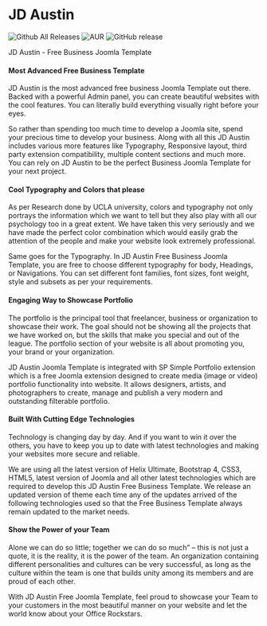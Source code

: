 # JD Austin
![Github All Releases](https://img.shields.io/github/downloads/joomdev/jd_austin/total.svg)
![AUR](https://img.shields.io/aur/license/yaourt.svg)
![GitHub release](https://img.shields.io/github/release/joomdev/jd_austin.svg)

JD Austin - Free Business Joomla Template

#### Most Advanced Free Business Template

JD Austin is the most advanced free business Joomla Template out there. Backed with a powerful Admin panel, you can create beautiful websites with the cool features. You can literally build everything visually right before your eyes.

So rather than spending too much time to develop a Joomla site, spend your precious time to develop your business. Along with all this JD Austin includes various more features like Typography, Responsive layout, third party extension compatibility, multiple content sections and much more. You can rely on JD Austin to be the perfect Business Joomla Template for your next project.

#### Cool Typography and Colors that please

As per Research done by UCLA university, colors and typography not only portrays the information which we want to tell but they also play with all our psychology too in a great extent. We have taken this very seriously and we have made the perfect color combination which would easily grab the attention of the people and make your website look extremely professional.

Same goes for the Typography. In JD Austin Free Business Joomla Template, you are free to choose different typography for body, Headings, or Navigations. You can set different font families, font sizes, font weight, style and subsets as per your requirements.

#### Engaging Way to Showcase Portfolio

The portfolio is the principal tool that freelancer, business or organization to showcase their work. The goal should not be showing all the projects that we have worked on, but the skills that make you special and out of the league. The portfolio section of your website is all about promoting you, your brand or your organization.

JD Austin Joomla Template is integrated with SP Simple Portfolio extension which is a free Joomla extension designed to create media (image or video) portfolio functionality into website. It allows designers, artists, and photographers to create, manage and publish a very modern and outstanding filterable portfolio.

#### Built With Cutting Edge Technologies

Technology is changing day by day. And if you want to win it over the others, you have to keep you up to date with latest technologies and making your websites more secure and reliable.

We are using all the latest version of Helix Ultimate, Bootstrap 4, CSS3, HTML5, latest version of Joomla and all other latest technologies which are required to develop this JD Austin Free Business Template. We release an updated version of theme each time any of the updates arrived of the following technologies used so that the Free Business Template always remain updated to the market needs.

#### Show the Power of your Team

Alone we can do so little; together we can do so much” – this is not just a quote, it is the reality, it is the power of the team. An organization containing different personalities and cultures can be very successful, as long as the culture within the team is one that builds unity among its members and are proud of each other.

With JD Austin Free Joomla Template, feel proud to showcase your Team to your customers in the most beautiful manner on your website and let the world know about your Office Rockstars.
